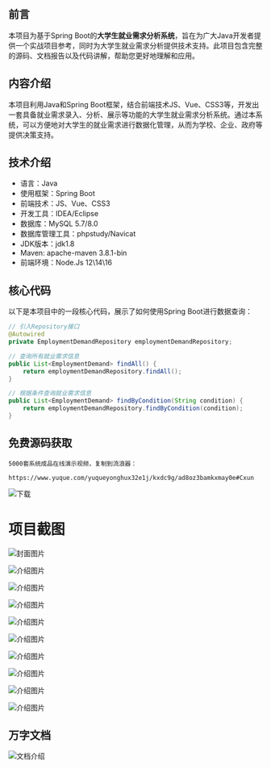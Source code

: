## 前言

本项目为基于Spring Boot的**大学生就业需求分析系统**，旨在为广大Java开发者提供一个实战项目参考，同时为大学生就业需求分析提供技术支持。此项目包含完整的源码、文档报告以及代码讲解，帮助您更好地理解和应用。

## 内容介绍

本项目利用Java和Spring Boot框架，结合前端技术JS、Vue、CSS3等，开发出一套具备就业需求录入、分析、展示等功能的大学生就业需求分析系统。通过本系统，可以方便地对大学生的就业需求进行数据化管理，从而为学校、企业、政府等提供决策支持。

## 技术介绍

- 语言：Java
- 使用框架：Spring Boot
- 前端技术：JS、Vue、CSS3
- 开发工具：IDEA/Eclipse
- 数据库：MySQL 5.7/8.0
- 数据库管理工具：phpstudy/Navicat
- JDK版本：jdk1.8
- Maven: apache-maven 3.8.1-bin
- 前端环境：Node.Js 12\14\16

## 核心代码

以下是本项目中的一段核心代码，展示了如何使用Spring Boot进行数据查询：

```java
// 引入Repository接口
@Autowired
private EmploymentDemandRepository employmentDemandRepository;

// 查询所有就业需求信息
public List<EmploymentDemand> findAll() {
    return employmentDemandRepository.findAll();
}

// 根据条件查询就业需求信息
public List<EmploymentDemand> findByCondition(String condition) {
    return employmentDemandRepository.findByCondition(condition);
}
```

## 免费源码获取

```
5000套系统成品在线演示视频，复制到流浪器： 
```
```
https://www.yuque.com/yuqueyonghux32e1j/kxdc9g/ad8oz3bamkxmay0e#Cxun
```
![下载](https://img12.360buyimg.com/ddimg/jfs/t1/339687/11/1349/28408/68ad865fF412d7877/adaa650483a100f2.jpg)

# 项目截图

![封面图片](https://img12.360buyimg.com/ddimg/jfs/t1/323410/25/4551/145222/689de308F5eb5294d/e10be41b7f096a4b.jpg)

![介绍图片](https://img12.360buyimg.com/ddimg/jfs/t1/327695/16/4627/46055/689de2e7F1da17044/4d8b0a191fd6ff82.jpg)

![介绍图片](https://img14.360buyimg.com/ddimg/jfs/t1/315444/32/26450/93347/689de2e7F98db22b6/acd39e5bc25b270f.jpg)

![介绍图片](https://img10.360buyimg.com/ddimg/jfs/t1/323462/35/4754/41324/689de2e9F8fe893de/89e67f347412a383.jpg)

![介绍图片](https://img10.360buyimg.com/ddimg/jfs/t1/316329/6/26366/38479/689de2eaFb16ca87d/a79278a6ef229293.jpg)

![介绍图片](https://img12.360buyimg.com/ddimg/jfs/t1/318414/3/24633/64634/689de2eaFb7ca58ae/8fb416e350dc0c26.jpg)

![介绍图片](https://img10.360buyimg.com/ddimg/jfs/t1/325332/20/4622/37227/689de2ebF2cf3df8b/8a2026bb7584b881.jpg)

![介绍图片](https://img13.360buyimg.com/ddimg/jfs/t1/289544/24/26271/30633/689de2ebFd9874266/d29f3948670236bd.jpg)

![介绍图片](https://img10.360buyimg.com/ddimg/jfs/t1/317624/7/23109/39274/689de2ecFc3b0c7a5/6323f6bf98bdd7f7.jpg)

![介绍图片](https://img14.360buyimg.com/ddimg/jfs/t1/303906/16/25464/42617/689de2ecFf7db05c8/817fbaf67672b4b5.jpg)


## 万字文档
![文档介绍](https://img14.360buyimg.com/ddimg/jfs/t1/338393/1/3576/156947/68b1ad0cF74dc525c/ff9cd6c574295685.jpg)
